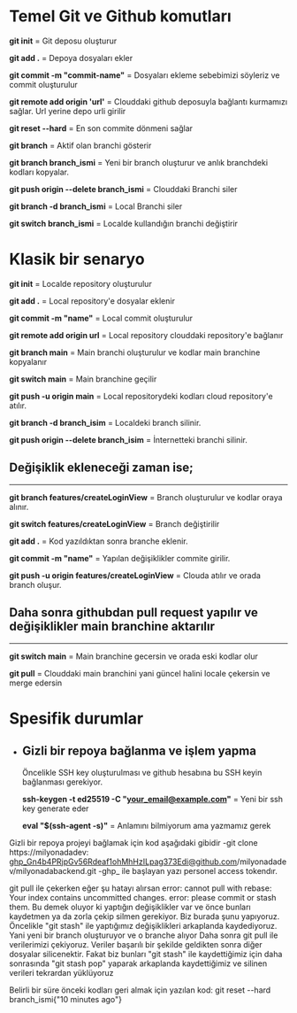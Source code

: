 # Temel Git ve Github komutları
**git init** = Git deposu oluşturur

**git add .** = Depoya dosyaları ekler

**git commit -m "commit-name"** = Dosyaları ekleme sebebimizi söyleriz ve commit oluşturulur

**git remote add origin 'url'** = Clouddaki github deposuyla bağlantı kurmamızı sağlar. Url yerine depo urli girilir

**git reset --hard** = En son commite dönmeni sağlar

**git branch** = Aktif olan branchi gösterir

**git branch branch_ismi** = Yeni bir branch oluşturur ve anlık branchdeki kodları kopyalar.

**git push origin --delete branch_ismi** = Clouddaki Branchi siler

**git branch -d branch_ismi** = Local Branchi siler

**git switch branch_ismi** = Localde kullandığın branchi değiştirir


# Klasik bir senaryo

**git init** = Localde repository oluşturulur

**git add .** = Local repository'e dosyalar eklenir

**git commit -m "name"** = Local commit oluşturulur

**git remote add origin url**  = Local repository clouddaki repository'e bağlanır

**git branch main**  = Main branchi oluşturulur ve kodlar main branchine kopyalanır

**git switch main** = Main branchine geçilir

**git push -u origin main** = Local repositorydeki kodları cloud repository'e  atılır.

**git branch -d branch_isim** = Localdeki branch silinir.

**git push origin --delete branch_isim** = İnternetteki branchi silinir.

## Değişiklik ekleneceği zaman ise;
-----
**git branch features/createLoginView** = Branch oluşturulur ve kodlar oraya alınır.

**git switch features/createLoginView** = Branch değiştirilir

**git add .** = Kod yazıldıktan sonra branche eklenir.

**git commit -m "name"** = Yapılan değişiklikler commite girilir.

**git push -u origin features/createLoginView**  = Clouda atılır ve orada branch oluşur.


## Daha sonra githubdan pull request yapılır ve değişiklikler main branchine aktarılır

-------------------------------------

**git switch main** = Main branchine gecersin ve orada eski kodlar olur

**git pull** = Clouddaki main branchini yani güncel halini locale çekersin ve merge edersin

# Spesifik durumlar
- ## Gizli bir repoya bağlanma ve işlem yapma
	Öncelikle SSH key oluşturulması ve github hesabına bu SSH keyin bağlanması gerekiyor.

	**ssh-keygen -t ed25519 -C "your_email@example.com"** = Yeni bir ssh key generate eder

	**eval "$(ssh-agent -s)"** = Anlamını bilmiyorum ama yazmamız gerek

	
Gizli bir repoya projeyi bağlamak için kod aşağıdaki gibidir
-git clone https://milyonadadev: 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@github.com/milyonadadev/milyonadabackend.git
-ghp_ ile başlayan yazı personel access tokendır.



git pull ile çekerken eğer şu hatayı alırsan
	error: cannot pull with rebase: Your index contains uncommitted changes.
	error: please commit or stash them.
Bu demek oluyor ki yaptığın değişiklikler var ve önce bunları kaydetmen ya da zorla çekip silmen gerekiyor.
Biz burada şunu yapıyoruz. Öncelikle "git stash" ile yaptığımız değişiklikleri arkaplanda kaydediyoruz. Yani yeni bir branch oluşturuyor ve o branche alıyor
Daha sonra git pull ile verilerimizi çekiyoruz. Veriler başarılı bir şekilde geldikten sonra diğer dosyalar silicenektir. 
Fakat biz bunları "git stash" ile kaydettiğimiz için daha sonrasında "git stash pop" yaparak arkaplanda kaydettiğimiz ve silinen verileri tekrardan yüklüyoruz

Belirli bir süre önceki kodları geri almak için yazılan kod:
git reset --hard branch_ismi{"10 minutes ago"}

